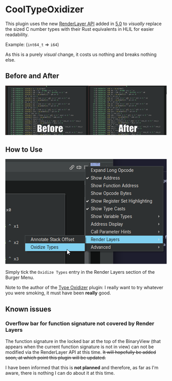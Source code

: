 # CoolTypeOxidizer

This plugin uses the new [RenderLayer API](https://api.binary.ninja/binaryninja.renderlayer-module.html#binaryninja.renderlayer.RenderLayer) added in [5.0](https://binary.ninja/2025/04/23/5.0-gallifrey.html) to *visually* replace the sized C number types with their Rust equivalents in HLIL for easier readability.

Example: (`int64_t` => `i64`)

As this is a purely *visual* change, it costs us nothing and breaks nothing else.

## Before and After

![Comparison](./media/comparison.png)

## How to Use

![Menu](./media/menu.png)

Simply tick the `Oxidize Types` entry in the Render Layers section of the Burger Menu.

Note to the author of the [Type Oxidizer](https://github.com/austinzwile/TypeOxidizer) plugin:
I really want to try whatever you were smoking, it must have been **really** good.

## Known issues

### Overflow bar for function signature not covered by Render Layers
The function signature in the locked bar at the top of the BinaryView (that appears when the current function signature is not in view) can not be modified via the RenderLayer API at this time. ~~It will hopefully be added soon, at which point this plugin will be updated.~~

I have been informed that this is **not planned** and therefore, as far as I'm aware, there is nothing I can do about it at this time.
